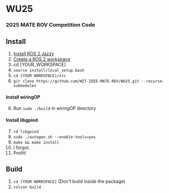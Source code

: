 # WU25
### 2025 MATE ROV Competition Code
## Install
1. [Install ROS 2 Jazzy](https://docs.ros.org/en/jazzy/Installation/Ubuntu-Install-Debs.html)
2. [Create a ROS 2 workspace](https://docs.ros.org/en/jazzy/Tutorials/Beginner-Client-Libraries/Creating-A-Workspace/Creating-A-Workspace.html)
3. cd [YOUR_WORKSPACE]
3. `source install/local_setup.bash`
4. `cd [YOUR WORKSPACE]/src`
5. `git clone https://github.com/WIT-IEEE-MATE-ROV/WU25.git --recurse-submodules`
#### Install wiringOP
6. Run `sudo ./build` in wiringOP directory
#### Install libgpiod
7. `cd libgpiod`
8. `sudo ./autogen.sh --enable-tools=yes`
9. `make && make install`
10. I forgot.
11. Profit!
## Build
1. `cd [YOUR WORKSPACE]` (Don't build inside the package)
2. `colcon build`